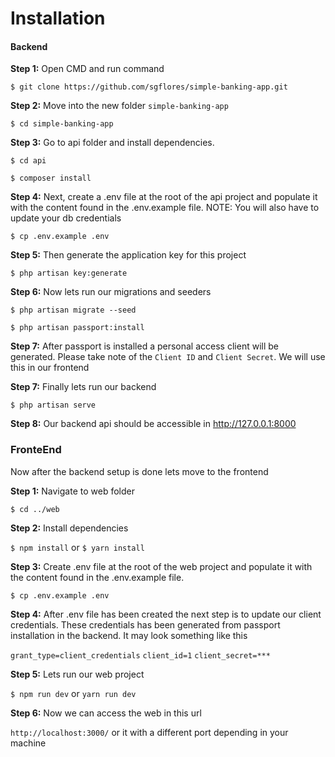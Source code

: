 # Installation

#### Backend 

**Step 1:** Open CMD and run command

`$ git clone https://github.com/sgflores/simple-banking-app.git`

**Step 2:** Move into the new folder  `simple-banking-app` 

`$ cd simple-banking-app`

**Step 3:** Go to api folder and install dependencies. 

`$ cd api`

`$ composer install`

**Step 4:** Next, create a .env file at the root of the api project and populate it with the content found in the .env.example file. NOTE: You will also have to update your db credentials

`$ cp .env.example .env`

**Step 5:** Then generate the application key for this project 

`$ php artisan key:generate`

**Step 6:** Now lets run our migrations and seeders

`$ php artisan migrate --seed`

`$ php artisan passport:install`

**Step 7:** After passport is installed a personal access client will be generated. Please take note of the `Client ID` and `Client Secret`. We will use this in our frontend

**Step 7:** Finally lets run our backend

`$ php artisan serve`

**Step 8:** Our backend api should be accessible in http://127.0.0.1:8000

### FronteEnd
Now after the backend setup is done lets move to the frontend

**Step 1:** Navigate to web folder

`$ cd ../web`

**Step 2:** Install dependencies

`$ npm install` or `$ yarn install`

**Step 3:** Create .env file at the root of the web project and populate it with the content found in the .env.example file.

`$ cp .env.example .env`

**Step 4:** After .env file has been created the next step is to update our client credentials. These credentials has been generated from passport installation in the backend. It may look something like this

`grant_type=client_credentials`
`client_id=1`
`client_secret=***`

**Step 5:** Lets run our web project

`$ npm run dev` or `yarn run dev`

**Step 6:** Now we can access the web in this url 

`http://localhost:3000/` or it with a different port depending in your machine